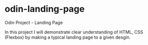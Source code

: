 # odin-landing-page

Odin Project - Landing Page

In this project I will demonstrate clear understanding of HTML, CSS (Flexbox) by making a typical landing page to a given desgin. 